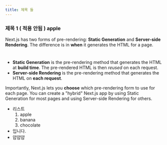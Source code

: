 ```yaml
---
title: 제목 들
---
```


### 제목 1 ( 적용 안됨 ) apple

Next.js has two forms of pre-rendering: **Static Generation** and **Server-side Rendering**. The difference is in **when** it generates the HTML for a page.

#

- **Static Generation** is the pre-rendering method that generates the HTML at **build time**. The pre-rendered HTML is then _reused_ on each request.
- **Server-side Rendering** is the pre-rendering method that generates the HTML on **each request**.

Importantly, Next.js lets you **choose** which pre-rendering form to use for each page. You can create a "hybrid" Next.js app by using Static Generation for most pages and using Server-side Rendering for others.

- 리스트
  1. apple
  2. banana
  3. chocolate
- 입니다.
- 얍얍얍
